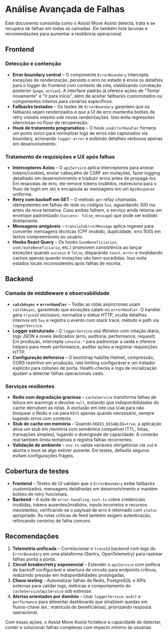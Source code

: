 # Análise Avançada de Falhas

Este documento consolida como o Assist Move Assist detecta, trata e se recupera de falhas em todas as camadas. Ele também lista lacunas e recomendações para aumentar a resiliência operacional.

## Frontend

### Detecção e contenção

- **Error boundary central** – O componente `ErrorBoundary` intercepta exceções de renderização, persiste o erro no estado e envia os detalhes para o logger do frontend com contexto de rota, viabilizando correlação posterior (`page`, `action`). A interface padrão já oferece ações de "Tentar novamente" e "Ir para início", além de aceitar fallbacks customizados ou componentes inteiros para cenários específicos.
- **Fallbacks testados** – Os testes de `ErrorBoundary` garantem que os fallbacks sejam renderizados e que a UI de erro mantenha botões de retry visíveis mesmo sob novas renderizações. Isso evita regressões silenciosas no fluxo de recuperação.
- **Hook de tratamento programático** – O hook `useErrorHandler` fornece um ponto único para normalizar logs de erros não capturados via boundary, acionando `logger.error` e exibindo detalhes verbosos apenas em desenvolvimento.

### Tratamento de requisições e UX após falhas

- **Interceptores Axios** – O `apiService` aplica interceptores para anexar tokens/cookies, enviar cabeçalho de CSRF em mutações, fazer logging detalhado em desenvolvimento e traduzir erros antes de propagá-los. Em respostas de erro, ele remove tokens inválidos, redireciona para o fluxo de login em `401` e encapsula as mensagens em um `ApiResponse` uniforme.
- **Retry com backoff em GET** – O método `get` refaz chamadas idempotentes em falhas de rede ou códigos `5xx`, aguardando 300 ms antes da nova tentativa. Caso ambas falhem, o serviço ainda retorna um envelope padronizado (`success: false`, `message`) que pode ser exibido diretamente.
- **Mensagens amigáveis** – `translateErrorMessage` aplica regexes para converter mensagens técnicas (CPF inválido, duplicidade, erro 500) em textos compreensíveis ao usuário.
- **Hooks React Query** – Os hooks (`useBeneficiarias`, `useCreateBeneficiaria`, etc.) promovem consistência ao lançar exceções quando `success` é `false`, disparando `toast.error` e invalidando caches apenas quando mutações são bem-sucedidas. Isso evita estados locais inconsistentes após falhas de escrita.

## Backend

### Camada de middleware e observabilidade

- **`catchAsync` + `errorHandler`** – Todas as rotas assíncronas usam `catchAsync`, garantindo que exceções caiam no `errorHandler`. O handler gera `traceId` exclusivo, normaliza o status HTTP, oculta detalhes internos em `5xx` e registra o evento com stack trace, método e path via `loggerService`.
- **Logger estruturado** – O `loggerService` usa Winston com rotação diária, logs JSON e níveis dedicados (erro, auditoria, performance, request). Em produção, intercepta `console.*` para padronizar a saída e oferece helpers para medir performance, auditar ações e registrar requisições HTTP.
- **Configuração defensiva** – O bootstrap habilita Helmet, compressão, CORS restritivo em produção, rate limiting configurável e um tratador explícito para colisões de porta. Health-checks e logs de inicialização ajudam a detectar falhas operacionais cedo.

### Serviços resilientes

- **Redis com degradação graciosa** – `cacheService` transforma falhas de leitura em warnings e devolve `null`, evitando que indisponibilidades do cache derrubem as rotas. A exclusão em lote usa `SCAN` para não bloquear o Redis e cai para `KEYS` apenas quando necessário, sempre logando erros com contexto.
- **Stub de cache em memória** – Quando `REDIS_DISABLED=true`, a aplicação ativa um stub em memória com semântica compatível (TTL, listas, transações simples), logando o downgrade de capacidade. A conexão real também limita tentativas e registra falhas recorrentes.
- **Validação de ambiente** – `env.ts` valida variáveis obrigatórias via `zod` e aborta o boot se algo estiver ausente. Em testes, defaults seguros evitam configurações frágeis.

## Cobertura de testes

- **Frontend** – Testes de UI validam que o `ErrorBoundary` exibe fallbacks customizados, mensagens detalhadas em desenvolvimento e mantém botões de retry funcionais.
- **Backend** – A suíte de `error-handling.test.ts` cobre credenciais inválidas, tokens ausentes/inválidos, inputs incorretos e recursos inexistentes, verificando se o payload de erro é retornado com `status` apropriado. As rotas críticas de feed também exigem autenticação, reforçando cenários de falha comuns.

## Recomendações

1. **Telemetria unificada** – Correlacionar o `traceId` backend com logs do `ErrorBoundary` em uma plataforma (Sentry, OpenTelemetry) para rastrear falhas ponta a ponta.
2. **Circuit breaker/retry exponencial** – Estender o `apiService` com política de backoff configurável e abertura de circuito para endpoints críticos, reduzindo pressão em indisponibilidades prolongadas.
3. **Chaos testing** – Automatizar falhas de Redis, PostgreSQL e APIs externas para validar logs, métricas e comportamento do `cacheService`/`apiService` sob estresse.
4. **Alertas orientados por domínio** – Usar `loggerService.audit` e `performance` para alimentar dashboards que sinalizem quedas em fluxos-chave (ex.: matrícula de beneficiárias), priorizando resposta operacional.

Com essas ações, o Assist Move Assist fortalece a capacidade de detectar, conter e solucionar falhas complexas com impacto mínimo às usuárias.
